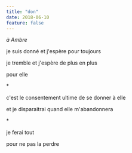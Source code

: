 ```yaml
---
title: "don"
date: 2018-06-10
feature: false
---
```


*à Ambre*

je suis donné
et j'espère pour toujours

je tremble
et j'espère de plus en plus

pour elle

\*

c'est le consentement ultime
de se donner à elle

et je disparaitrai
quand elle m'abandonnera

\*

je ferai tout

pour ne pas la perdre
